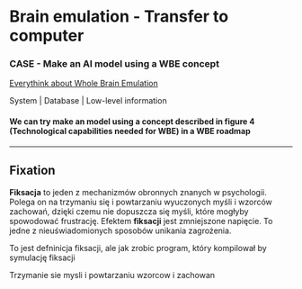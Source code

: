 # Brain emulation - Transfer to computer

### CASE - Make an AI model using a WBE concept

[Everythink about Whole Brain Emulation](https://www.fhi.ox.ac.uk/brain-emulation-roadmap-report.pdf)

System | Database | Low-level information

#### We can try make an model using a concept described in figure 4 (Technological capabilities needed for WBE) in a WBE roadmap

---

## Fixation

**Fiksacja** to jeden z mechanizmów obronnych znanych w psychologii. Polega on na trzymaniu się i powtarzaniu wyuczonych myśli i wzorców zachowań, dzięki czemu nie dopuszcza się myśli, które mogłyby spowodować frustrację. Efektem **fiksacji** jest zmniejszone napięcie. To jedne z nieuświadomionych sposobów unikania zagrożenia.

To jest defninicja fiksacji, ale jak zrobic program, który kompilował by symulację fiksacji

Trzymanie sie mysli i powtarzaniu wzorcow i zachowan
